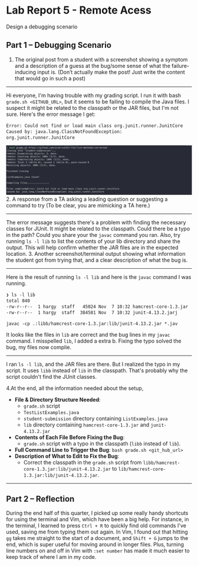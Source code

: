 # Lab Report 5 - Remote Acess
Design a debugging scenario
## Part 1 – Debugging Scenario
1. The original post from a student with a screenshot showing a symptom and a description of a guess at the bug/some sense of what the failure-inducing input is. (Don’t actually make the post! Just write the content that would go in such a post)
- - -
Hi everyone, I'm having trouble with my grading script. I run it with bash `grade.sh <GITHUB_URL>`, but it seems to be failing to compile the Java files. I suspect it might be related to the classpath or the JAR files, but I'm not sure. Here's the error message I get:
```console
Error: Could not find or load main class org.junit.runner.JunitCore
Caused by: java.lang.ClassNotFoundException: org.junit.runner.JunitCore
```
![Screenshot1](./images/lab5_1.png) 
2. A response from a TA asking a leading question or suggesting a command to try (To be clear, you are mimicking a TA here.)
- - -
The error message suggests there's a problem with finding the necessary classes for JUnit. It might be related to the classpath. Could there be a typo in the path? Could you share your the `javac` command you ran. Also, try running `ls -l lib` to list the contents of your lib directory and share the output. This will help confirm whether the JAR files are in the expected location.
3. Another screenshot/terminal output showing what information the student got from trying that, and a clear description of what the bug is.
- - -
Here is the result of running `ls -l lib` and here is the `javac` command I was running.
```console
❯ ls -l lib
total 840
-rw-r--r--  1 hargy  staff   45024 Nov  7 10:32 hamcrest-core-1.3.jar
-rw-r--r--  1 hargy  staff  384581 Nov  7 10:32 junit-4.13.2.jarj
```
```console
javac -cp .:libb/hamcrest-core-1.3.jar:lib/junit-4.13.2.jar *.jav
```
It looks like the files in `lib` are correct and the bug lines in my `javac` command. I misspelled `lib`, I added a extra b. Fixing the typo solved the bug, my files now complie.
- - -


I ran `ls -l lib`, and the JAR files are there. But I realized the typo in my script. It uses `libb` instead of `lib` in the classpath. That's probably why the script couldn't find the JUnit classes.

4.At the end, all the information needed about the setup,
- **File & Directory Structure Needed**: 
  - `grade.sh` script
  - `TestListExamples.java`
  - `student-submission` directory containing `ListExamples.java`
  - `lib` directory containing `hamcrest-core-1.3.jar` and `junit-4.13.2.jar`
- **Contents of Each File Before Fixing the Bug**: 
  - `grade.sh` script with a typo in the classpath (`libb` instead of `lib`).
- **Full Command Line to Trigger the Bug**: `bash grade.sh <git_hub_url>`
- **Description of What to Edit to Fix the Bug**: 
  - Correct the classpath in the `grade.sh` script from `libb/hamcrest-core-1.3.jar:lib/junit-4.13.2.jar` to `lib/hamcrest-core-1.3.jar:lib/junit-4.13.2.jar`.
- - -
## Part 2 – Reflection
During the end half of this quarter, I picked up some really handy shortcuts for using the terminal and Vim, which have been a big help. For instance, in the terminal, I learned to press `Ctrl + R` to quickly find old commands I've used, saving me from typing them out again. In Vim, I found out that hitting `gg` takes me straight to the start of a document, and `Shift + G` jumps to the end, which is super useful for moving around in longer files. Plus, turning line numbers on and off in Vim with `:set number` has made it much easier to keep track of where I am in my code. 
